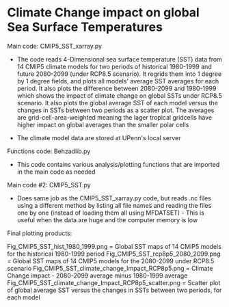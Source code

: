 # Climate Change impact on global Sea Surface Temperatures

Main code: CMIP5_SST_xarray.py
* The code reads 4-Dimensional sea surface temperature (SST) data from 14 CMIP5 climate models for two periods of historical 1980-1999 and future 2080-2099 (under RCP8.5 scenario). It regrids them into 1 degree by 1 degree fields, and plots all models' average SST averages for each period. It also plots the difference between 2080-2099 and 1980-1999 which shows the impact of climate change on global SSTs under RCP8.5 scenario. It also plots the global average SST of each model versus the changes in SSTs between two periods as a scatter plot. The averages are grid-cell-area-weighted meaning the lager tropical gridcells have higher impact on global averages than the smaller polar cells

* The climate model data are stored at UPenn's local server

Functions code: Behzadlib.py
* This code contains various analysis/plotting functions that are imported in the main code as needed

Main code #2: CMIP5_SST.py
* Does same job as the CMIP5_SST_xarray.py code, but reads .nc files using a different method by listing all file names and reading the files one by one (instead of loading them all using MFDATSET) - This is useful when the data are huge and the computer memory is low

Final plotting products:

Fig_CMIP5_SST_hist_1980_1999.png   = Global SST maps of 14 CMIP5 models for the historical 1980-1999 period
Fig_CMIP5_SST_rcp8p5_2080_2099.png = Global SST maps of 14 CMIP5 models for the 2080-2099 under RCP8.5 scenario
Fig_CMIP5_SST_climate_change_Impact_RCP8p5.png = Climate Change impact - 2080-2099 average minus 1980-1999 average
Fig_CMIP5_SST_climate_change_Impact_RCP8p5_scatter.png = Scatter plot of global average SST versus the changes in SSTs between two periods, for each model
